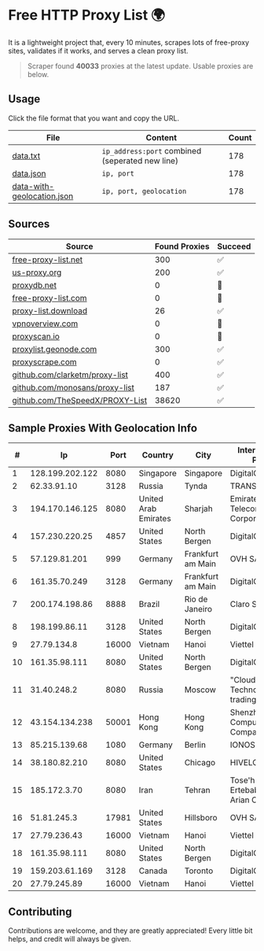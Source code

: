 
# Free HTTP Proxy List 🌍

It is a lightweight project that, every 10 minutes, scrapes lots of free-proxy sites, validates if it works, and serves a clean proxy list.


> Scraper found **40033** proxies at the latest update. Usable proxies are below.

## Usage

Click the file format that you want and copy the URL.


|File|Content|Count|
|----|-------|-----|
|[data.txt](https://raw.githubusercontent.com/themiralay/Proxy-List-World/master/data.txt)|`ip_address:port` combined (seperated new line)|178|
|[data.json](https://raw.githubusercontent.com/themiralay/Proxy-List-World/master/data.json)|`ip, port`|178|
|[data-with-geolocation.json](https://raw.githubusercontent.com/themiralay/Proxy-List-World/master/data-with-geolocation.json)|`ip, port, geolocation`|178|

## Sources

|Source|Found Proxies|Succeed|
|------|-------------|-------|
|[free-proxy-list.net](https://free-proxy-list.net)|300|✅|
|[us-proxy.org](https://www.us-proxy.org)|200|✅|
|[proxydb.net](http://proxydb.net)|0|🚫|
|[free-proxy-list.com](https://free-proxy-list.com/?page=&port=&type%5B%5D=http&type%5B%5D=https&up_time=0&search=Search)|0|🚫|
|[proxy-list.download](https://www.proxy-list.download/HTTP)|26|✅|
|[vpnoverview.com](https://vpnoverview.com/privacy/anonymous-browsing/free-proxy-servers)|0|🚫|
|[proxyscan.io](https://www.proxyscan.io)|0|🚫|
|[proxylist.geonode.com](https://proxylist.geonode.com/api/proxy-list?limit=300&page=1&sort_by=lastChecked&sort_type=desc&protocols=http,https)|300|✅|
|[proxyscrape.com](https://api.proxyscrape.com/v2/?request=displayproxies&protocol=http&timeout=10000&country=all&ssl=all&anonymity=all)|0|✅|
|[github.com/clarketm/proxy-list](https://raw.githubusercontent.com/clarketm/proxy-list/master/proxy-list-raw.txt)|400|✅|
|[github.com/monosans/proxy-list](https://raw.githubusercontent.com/monosans/proxy-list/main/proxies/http.txt)|187|✅|
|[github.com/TheSpeedX/PROXY-List](https://raw.githubusercontent.com/TheSpeedX/PROXY-List/master/http.txt)|38620|✅|


## Sample Proxies With Geolocation Info

|#|Ip|Port|Country|City|Internet Service Provider|
|-|--|----|-------|----|-------------------------|
|1|128.199.202.122|8080|Singapore|Singapore|DigitalOcean, LLC|
|2|62.33.91.10|3128|Russia|Tynda|TRANS-TELECOM|
|3|194.170.146.125|8080|United Arab Emirates|Sharjah|Emirates Telecommunications Corporation|
|4|157.230.220.25|4857|United States|North Bergen|DigitalOcean, LLC|
|5|57.129.81.201|999|Germany|Frankfurt am Main|OVH SAS|
|6|161.35.70.249|3128|Germany|Frankfurt am Main|DigitalOcean, LLC|
|7|200.174.198.86|8888|Brazil|Rio de Janeiro|Claro S.A|
|8|198.199.86.11|3128|United States|North Bergen|DigitalOcean, LLC|
|9|27.79.134.8|16000|Vietnam|Hanoi|Viettel Corporation|
|10|161.35.98.111|8080|United States|North Bergen|DigitalOcean, LLC|
|11|31.40.248.2|8080|Russia|Moscow|"Cloud Technologies" LLC trading as Cloud.ru|
|12|43.154.134.238|50001|Hong Kong|Hong Kong|Shenzhen Tencent Computer Systems Company Limited|
|13|85.215.139.68|1080|Germany|Berlin|IONOS SE|
|14|38.180.82.210|8080|United States|Chicago|HIVELOCITY, Inc.|
|15|185.172.3.70|8080|Iran|Tehran|Tose'h Fanavari Ertebabat Pasargad Arian Co. PJS|
|16|51.81.245.3|17981|United States|Hillsboro|OVH SAS|
|17|27.79.236.43|16000|Vietnam|Hanoi|Viettel Corporation|
|18|161.35.98.111|8080|United States|North Bergen|DigitalOcean, LLC|
|19|159.203.61.169|3128|Canada|Toronto|DigitalOcean, LLC|
|20|27.79.245.89|16000|Vietnam|Hanoi|Viettel Corporation|



## Contributing

Contributions are welcome, and they are greatly appreciated! Every
little bit helps, and credit will always be given.

